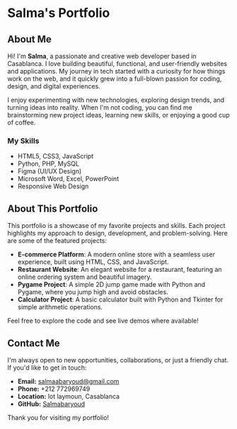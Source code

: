 # Salma's Portfolio

## About Me

Hi! I'm **Salma**, a passionate and creative web developer based in Casablanca. I love building beautiful, functional, and user-friendly websites and applications. My journey in tech started with a curiosity for how things work on the web, and it quickly grew into a full-blown passion for coding, design, and digital experiences.

I enjoy experimenting with new technologies, exploring design trends, and turning ideas into reality. When I'm not coding, you can find me brainstorming new project ideas, learning new skills, or enjoying a good cup of coffee.

### My Skills
- HTML5, CSS3, JavaScript
- Python, PHP, MySQL
- Figma (UI/UX Design)
- Microsoft Word, Excel, PowerPoint
- Responsive Web Design

## About This Portfolio

This portfolio is a showcase of my favorite projects and skills. Each project highlights my approach to design, development, and problem-solving. Here are some of the featured projects:

- **E-commerce Platform**: A modern online store with a seamless user experience, built using HTML, CSS, and JavaScript.
- **Restaurant Website**: An elegant website for a restaurant, featuring an online ordering system and beautiful imagery.
- **Pygame Project**: A simple 2D jump game made with Python and Pygame, where you jump high and avoid obstacles.
- **Calculator Project**: A basic calculator built with Python and Tkinter for simple arithmetic operations.

Feel free to explore the code and see live demos where available!

## Contact Me

I'm always open to new opportunities, collaborations, or just a friendly chat. If you'd like to get in touch:

- **Email:** salmaabaryoud@gmail.com
- **Phone:** +212 772969749
- **Location:** lot laymoun, Casablanca
- **GitHub:** [Salmabaryoud](https://github.com/Salmabaryoud)

Thank you for visiting my portfolio!
